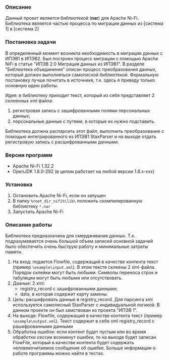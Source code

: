 
### Описание
Данный проект является библиотекой (**nar**) для Apache Ni-Fi.
Библиотека является частью процесса по миграции данных из [система 1] в [система 2] 

### Постановка задачи
В определенный момент возникла необходимость в миграции данных с ИПЭВ1 в ИПЭВ2. Был построен процесс миграции с помощью Apache NiFi в статье "ИПЭВ 2.0 Миграция данных из ИПЭВ1". В разделе "Библиотека объединения" описан процесс преобразования данных, который должен выполняться самописной библиотекой. Формальную постановку лучше почитать в источнике, т.к. здесь я приведу только основную идею работы.

Идея: в библиотеку приходит текст, который из себя представляет 2 склеенных xml файла:
1. регистровая запись с зашифрованными полями персональных данных;
2. персональные данные с путями, в которые их нужно подставить.

Библиотека должна распарсить этот файл, выполнить преобразование с помощью интегрированного из ИПЭВ1 StaxParser и на выходе отдать регистровую запись с расшифрованными данными.


### Версии программ
- Apache Ni-Fi 1.32.2
- OpenJDK 1.8.0-292 
  (в целом работает на любой версии 1.8.x-xxx)


### Установка
1. Остановить Apache Ni-Fi, если он запущен
2. В папку `%root_dir_nifi%\lib\` положить скомпилированную библиотеку `*.nar`
3. Запустить Apache Ni-Fi


### Описание работы
Библиотека предназначена для смердживания данных. Т.к. подразумевается очень большой объем записей основной задачей было обеспечить очень быструю работу и минимальные затраты памяти.
1. На вход: подается Flowfile, содержащий в качестве контента текст (пример `\example\input.xml`). В этом тексте склеены 2 xml-файла. Порядок склейки могут быть любыми. Символы переноса строк и табуляции могут быть любыми или отсутствовать.
2. Дааные: 2 xml:
   - registry_record с зашифрованными данными;
   - data, в которая содержит карту замены.
3. Цель: расшифровать данные в registry_record.
Для парсинга xml используется самописный StaxParser с индивидуальной логикой. В данном проекте он был замствован из проекта "ИПЭВ 1".
4. На выходе: Flowfile, содержащий в качестве контента текст (пример `\example\output.xml`). Текст содержит в себе xml registry_record с рашифрованными данными
5. Обработка ошибок: если контент будет пустым или во время обработки сессии возникнут ошибки, то на выходе будет записан FlowFile, который в качестве контента будет содержать человекочитаемое сообщение об ошибке.
Больше информации о работе программы можно найти в тестах. 
